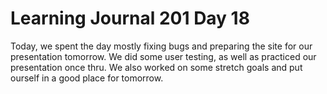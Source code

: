 # Learning Journal 201 Day 18

Today, we spent the day mostly fixing bugs and preparing the site for our presentation tomorrow.  We did some user testing, as well as practiced our presentation once thru.  We also worked on some stretch goals and put ourself in a good place for tomorrow.
